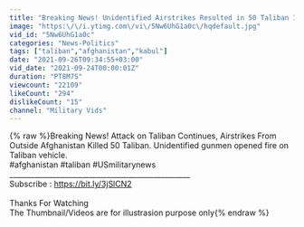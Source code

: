 ```yaml
---
title: "Breaking News! Unidentified Airstrikes Resulted in 50 Taliban Injured, Attack on Taliban Continues"
image: "https:\/\/i.ytimg.com\/vi\/5Nw6UhG1a0c\/hqdefault.jpg"
vid_id: "5Nw6UhG1a0c"
categories: "News-Politics"
tags: ["taliban","afghanistan","kabul"]
date: "2021-09-26T09:34:55+03:00"
vid_date: "2021-09-24T00:00:01Z"
duration: "PT8M7S"
viewcount: "22109"
likeCount: "294"
dislikeCount: "15"
channel: "Military Vids"
---
```

{% raw %}Breaking News! Attack on Taliban Continues, Airstrikes From Outside Afghanistan Killed 50 Taliban. Unidentified gunmen opened fire on Taliban vehicle.<br />#afghanistan #taliban #USmilitarynews<br />__________________________________________________<br />Subscribe : <a rel="nofollow" target="blank" href="https://bit.ly/3jSlCN2">https://bit.ly/3jSlCN2</a><br /><br />Thanks For Watching<br />The Thumbnail/Videos are for illustrasion purpose only{% endraw %}
